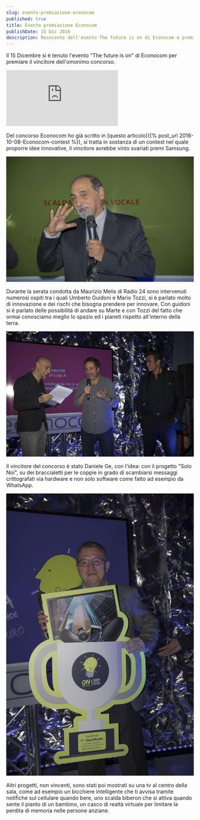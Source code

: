```yaml
---
slug: evento-premiazione-econocom
published: true
title: Evento premiazione Econocom
publishDate: 15 Dic 2016
description: Resoconto dell'evento The future is on di Econocom e premiazione del vincitore
---
```


Il 15 Dicembre si è tenuto l'evento "The future is on" di Econocom per premiare il vincitore dell'omonimo concorso.

![Buzzoole](https://buzzoole.com/track-img.php?code=53OBQVL6UI0KJ9MPC45V)

Del concorso Econocom ho già scritto in [questo articolo]({% post_url 2016-10-08-Econocom-contest %}), si tratta in sostanza di un contest nel quale proporre idee innovative, il vincitore avrebbe vinto svariati premi Samsung.

![Umberto Guidoni](../assets/Econocom/Umberto_Guidoni.jpg)

Durante la serata condotta da Maurizio Melis di Radio 24 sono intervenuti numerosi ospiti tra i quali Umberto Guidoni e Mario Tozzi, si è parlato molto di innovazione e dei rischi che bisogna prendere per innovare. Con guidoni si è parlato delle possibilità di andare su Marte e con Tozzi del fatto che ormai conosciamo meglio lo spazio ed i pianeti rispetto all'interno della terra.

![Mario Tozzi](../assets/Econocom/Mario_Tozzi.jpg)

Il vincitore del concorso è stato Daniele Ge, con l'idea: con il progetto "Solo Noi", su dei braccialetti per le coppie in grado di scambiarsi messaggi crittografati via hardware e non solo software come fatto ad esempio da WhatsApp.

![Daniele Ge](../assets/Econocom/Daniele_Ge.jpg)

Altri progetti, non vincenti, sono stati poi mostrati su una tv al centro della sala, come ad esempio un bicchiere intelligente che ti avvisa tramite notifiche sul cellulare quando bere, uno scalda biberon che si attiva quando sente il pianto di un bambino, un casco di realtà virtuale per limitare la perdita di memoria nelle persone anziane.
